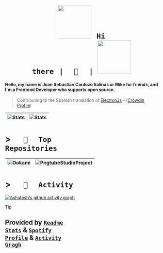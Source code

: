 <!--https://cdn.discordapp.com/emojis/905827157782200320.png?size=80-->

# <h1 align="center"><code><img src="https://pbs.twimg.com/media/GeQ3G4cbIAIFfy1?format=jpg&name=large" height="110px">⠀Hi there⠀|⠀⠀👋⠀⠀| [<img src="https://spotify-github-profile.kittinanx.com/api/view?uid=uwjnzqtalkghfb2gd7ueltxzb&cover_image=true&theme=novatorem&bar_color=ff0000&bar_color_cover=false" background="#fff" height="110px">](https://open.spotify.com/user/uwjnzqtalkghfb2gd7ueltxzb)</code></h1>

#### Hello, my name is Joan Sebastian Cardozo Salinas or Mike for friends, and I'm a Frontend Developer who supports open source.

> Contributing to the Spanish translation of [ElectronJs](https://www.electronjs.org/es/) - ([Crowdin Profile](https://crowdin.com/profile/pintogamer64))

| ![Stats](https://github-readme-stats.vercel.app/api?username=mikedev64&show_icons=true&include_all_commits=true&theme=radical&hide_border=true&rank_icon=github&include_all_commits=true&line_height=20&hide_title=true) | ![Stats](https://github-readme-stats.vercel.app/api/wakatime?username=PintoGamer64&theme=radical&hide_border=true&layout=compact&langs_count=6&hide_title=true) |
| ----- | ----- |

# > <code>⠀⠀🌟⠀⠀Top Repositories⠀⠀</code>

| ![Ookami](https://github-readme-stats.vercel.app/api/pin/?username=mikedev64&show_owner=true&repo=JavaScriptNovel&theme=radical&hide_border=true) | ![PngtubeStudioProject](https://github-readme-stats.vercel.app/api/pin/?username=mikedev64&show_owner=true&repo=SteamClonAI&theme=radical&hide_border=true) |
| ----- | ----- |

# > <code>⠀⠀💼⠀⠀Activity⠀⠀</code>
[![Ashutosh's github activity graph](https://github-readme-activity-graph.vercel.app/graph?username=mikedev64&theme=react-dark&hide_title=true&radius=10&area=true)](https://github.com/mikedev64)

> [!TIP]
> ## Provided by <code>[Readme Stats](https://github.com/anuraghazra/github-readme-stats)</code>  &  <code>[Spotify Profile](https://github.com/kittinan/spotify-github-profile)</code> & <code>[Activity Gragh](https://github.com/Ashutosh00710/github-readme-activity-graph)</code>
